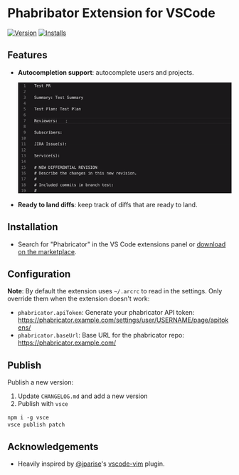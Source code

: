 # Phabribator Extension for VSCode

[![Version](https://vsmarketplacebadge.apphb.com/version/christianvuerings.vscode-phabricator.svg)](https://marketplace.visualstudio.com/items?itemName=christianvuerings.vscode-phabricator) [![Installs](https://vsmarketplacebadge.apphb.com/installs-short/christianvuerings.vscode-phabricator.svg)](https://marketplace.visualstudio.com/items?itemName=christianvuerings.vscode-phabricator)

## Features

- **Autocompletion support**: autocomplete users and projects.

  ![Username & project autocompletion in VSCode](images/vscode-phabricator-screencast.gif)

- **Ready to land diffs**: keep track of diffs that are ready to land.

## Installation

- Search for "Phabricator" in the VS Code extensions panel or [download on the marketplace](https://marketplace.visualstudio.com/items?itemName=christianvuerings.vscode-phabricator).

## Configuration

**Note**: By default the extension uses `~/.arcrc` to read in the settings. Only override them when the extension doesn't work:

- `phabricator.apiToken`: Generate your phabricator API token: https://phabricator.example.com/settings/user/USERNAME/page/apitokens/
- `phabricator.baseUrl`: Base URL for the phabricator repo: https://phabricator.example.com/

## Publish

Publish a new version:

1. Update `CHANGELOG.md` and add a new version
2. Publish with `vsce`

```
npm i -g vsce
vsce publish patch
```

## Acknowledgements

- Heavily inspired by [@jparise](https://github.com/jparise)'s [vscode-vim](https://github.com/jparise/vim-phabricator) plugin.
